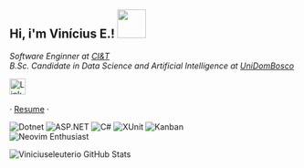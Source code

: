 ## Hi, i'm Vinícius E.! <img src="https://media1.giphy.com/media/v1.Y2lkPTc5MGI3NjExMTJod3U3OTZycTcwajVpNDZncW43YTVxZHMzMXkyZjB1dTU5MHhkYyZlcD12MV9pbnRlcm5hbF9naWZfYnlfaWQmY3Q9cw/f7omQNmgiyjj5sffvZ/giphy.gif" width="50">

_Software Enginner at [CI&T](https://ciandt.com/br/pt-br/home)_<br>
_B.Sc. Candidate in Data Science and Artificial Intelligence at [UniDomBosco](https://unidombosco.edu.br)_

<p align="left">
  <a href="https://www.linkedin.com/in/vinicius-ecosta"><img width="28px" alt="LinkedIn" title="LinkedIn" src="https://upload.wikimedia.org/wikipedia/commons/thumb/8/81/LinkedIn_icon.svg/1024px-LinkedIn_icon.svg.png"/></a>
  &#8287;&#8287;&#8287;&#8287;&#8287;
</p>

· <a href="https://docs.google.com/document/d/1phI-Yg5UZPmuxzV7SF1AqfDACZXa3lmRfvfSRvBiVF8/edit?usp=sharing">Resume</a> · 

![Dotnet](https://img.shields.io/badge/Framework-.NET-informational?style=flat&logo=dotnet&color=8a2be2)
![ASP.NET](https://img.shields.io/badge/ASP.NET-512BD4?style=flat&logo=dotnet&logoColor=white)
![C#](https://img.shields.io/badge/C%23-512BD4?style=flat&color=4C1A74)
![XUnit](https://img.shields.io/badge/Unit%20Testing-xUnit-5E90C4?style=flat&color=A9A9A9)
![Kanban](https://img.shields.io/badge/Agile%20Methodologies-Kanban-informational?style=flat&logo=trello&color=FFDB58)<br>
![Neovim Enthusiast](https://img.shields.io/badge/Neovim-Enthusiast-57A143?style=flat&logo=neovim&logoColor=white)

![Viniciuseleuterio GitHub Stats](https://github-readme-stats.vercel.app/api?username=Vinciuseleuterio&show_icons=true&theme=tokyonight)




 

